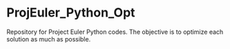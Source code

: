 # ProjEuler_Python_Opt

Repository for Project Euler Python codes. The objective is to optimize each solution as much as possible.
